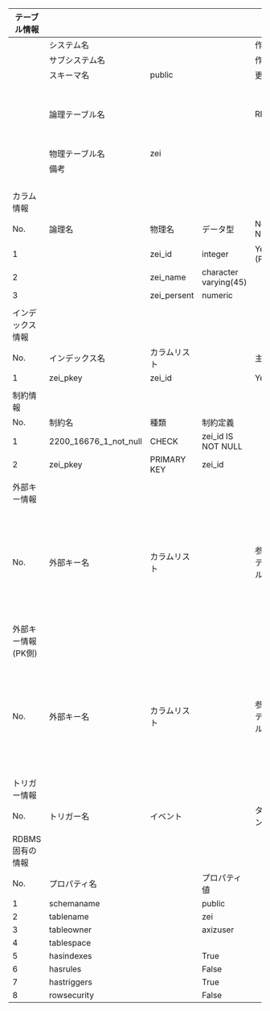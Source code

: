 | テーブル情報       |                       |              |                       |                  |                                                                 |                    | 
| ------------------ | --------------------- | ------------ | --------------------- | ---------------- | --------------------------------------------------------------- | ------------------ | 
|                    | システム名            |              |                       | 作成者           | axiz                                                            |                    | 
|                    | サブシステム名        |              |                       | 作成日           | 2022/04/20                                                      |                    | 
|                    | スキーマ名            | public       |                       | 更新日           |                                                                 |                    | 
|                    | 論理テーブル名        |              |                       | RDBMS            | PostgreSQL 14.2, compiled by Visual C++ build 1914, 64-bit 14.2 |                    | 
|                    | 物理テーブル名        | zei          |                       |                  |                                                                 |                    | 
|                    | 備考                  |              |                       |                  |                                                                 |                    | 
|                    |                       |              |                       |                  |                                                                 |                    | 
|                    |                       |              |                       |                  |                                                                 |                    | 
|                    |                       |              |                       |                  |                                                                 |                    | 
|                    |                       |              |                       |                  |                                                                 |                    | 
| カラム情報         |                       |              |                       |                  |                                                                 |                    | 
| No.                | 論理名                | 物理名       | データ型              | Not Null         | デフォルト                                                      | 備考               | 
| 1                  |                       | zei_id       | integer               | Yes (PK)         |                                                                 |                    | 
| 2                  |                       | zei_name     | character varying(45) |                  |                                                                 |                    | 
| 3                  |                       | zei_persent  | numeric               |                  |                                                                 |                    | 
|                    |                       |              |                       |                  |                                                                 |                    | 
| インデックス情報   |                       |              |                       |                  |                                                                 |                    | 
| No.                | インデックス名        | カラムリスト |                       | 主キー           | ユニーク                                                        | 備考               | 
| 1                  | zei_pkey              | zei_id       |                       | Yes              | Yes                                                             |                    | 
|                    |                       |              |                       |                  |                                                                 |                    | 
| 制約情報           |                       |              |                       |                  |                                                                 |                    | 
| No.                | 制約名                | 種類         | 制約定義              |                  |                                                                 |                    | 
| 1                  | 2200_16676_1_not_null | CHECK        | zei_id IS NOT NULL    |                  |                                                                 |                    | 
| 2                  | zei_pkey              | PRIMARY KEY  | zei_id                |                  |                                                                 |                    | 
|                    |                       |              |                       |                  |                                                                 |                    | 
| 外部キー情報       |                       |              |                       |                  |                                                                 |                    | 
| No.                | 外部キー名            | カラムリスト |                       | 参照先テーブル名 |                                                                 | 参照先カラムリスト | 
|                    |                       |              |                       |                  |                                                                 |                    | 
| 外部キー情報(PK側) |                       |              |                       |                  |                                                                 |                    | 
| No.                | 外部キー名            | カラムリスト |                       | 参照元テーブル名 |                                                                 | 参照元カラムリスト | 
|                    |                       |              |                       |                  |                                                                 |                    | 
| トリガー情報       |                       |              |                       |                  |                                                                 |                    | 
| No.                | トリガー名            | イベント     |                       | タイミング       |                                                                 | 条件               | 
|                    |                       |              |                       |                  |                                                                 |                    | 
| RDBMS固有の情報    |                       |              |                       |                  |                                                                 |                    | 
| No.                | プロパティ名          |              | プロパティ値          |                  |                                                                 |                    | 
| 1                  | schemaname            |              | public                |                  |                                                                 |                    | 
| 2                  | tablename             |              | zei                   |                  |                                                                 |                    | 
| 3                  | tableowner            |              | axizuser              |                  |                                                                 |                    | 
| 4                  | tablespace            |              |                       |                  |                                                                 |                    | 
| 5                  | hasindexes            |              | True                  |                  |                                                                 |                    | 
| 6                  | hasrules              |              | False                 |                  |                                                                 |                    | 
| 7                  | hastriggers           |              | True                  |                  |                                                                 |                    | 
| 8                  | rowsecurity           |              | False                 |                  